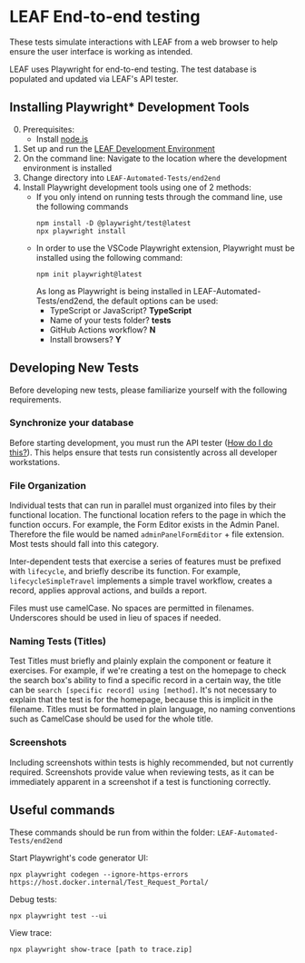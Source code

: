 # LEAF End-to-end testing

These tests simulate interactions with LEAF from a web browser to help ensure the user interface is working as intended.

LEAF uses Playwright for end-to-end testing. The test database is populated and updated via LEAF's API tester.

## Installing Playwright* Development Tools

0. Prerequisites: 
    - Install [node.js](https://nodejs.org/en)
1. Set up and run the [LEAF Development Environment](https://github.com/department-of-veterans-affairs/LEAF/blob/master/docs/InstallationConfiguration.md)
3. On the command line: Navigate to the location where the development environment is installed
4. Change directory into `LEAF-Automated-Tests/end2end`
5. Install Playwright development tools using one of 2 methods:
    - If you only intend on running tests through the command line, use the following commands
        ```
        npm install -D @playwright/test@latest
        npx playwright install
        ```
   - In order to use the VSCode Playwright extension, Playwright must be installed using the following command:
       ```
       npm init playwright@latest
       ```
       As long as Playwright is being installed in LEAF-Automated-Tests/end2end, the default options can be used:
      - TypeScript or JavaScript? **TypeScript**
      - Name of your tests folder? **tests**
      - GitHub Actions workflow? **N**
      - Install browsers? **Y**

## Developing New Tests

Before developing new tests, please familiarize yourself with the following requirements.

### Synchronize your database

Before starting development, you must run the API tester ([How do I do this?](../README.md#running-tests)). This helps ensure that tests run consistently across all developer workstations.

### File Organization

Individual tests that can run in parallel must organized into files by their functional location. The functional location refers to the page in which the function occurs. For example, the Form Editor exists in the Admin Panel. Therefore the file would be named `adminPanelFormEditor` + file extension. Most tests should fall into this category.

Inter-dependent tests that exercise a series of features must be prefixed with `lifecycle`, and briefly describe its function. For example, `lifecycleSimpleTravel` implements a simple travel workflow, creates a record, applies approval actions, and builds a report.

Files must use camelCase. No spaces are permitted in filenames. Underscores should be used in lieu of spaces if needed.

### Naming Tests (Titles)

Test Titles must briefly and plainly explain the component or feature it exercises. For example, if we're creating a test on the homepage to check the search box's ability to find a specific record in a certain way, the title can be `search [specific record] using [method]`. It's not necessary to explain that the test is for the homepage, because this is implicit in the filename. Titles must be formatted in plain language, no naming conventions such as CamelCase should be used for the whole title.

### Screenshots

Including screenshots within tests is highly recommended, but not currently required. Screenshots provide value when reviewing tests, as it can be immediately apparent in a screenshot if a test is functioning correctly.


## Useful commands

These commands should be run from within the folder: `LEAF-Automated-Tests/end2end`

Start Playwright's code generator UI:
```
npx playwright codegen --ignore-https-errors https://host.docker.internal/Test_Request_Portal/
```

Debug tests:
```
npx playwright test --ui
```

View trace:
```
npx playwright show-trace [path to trace.zip]
```

